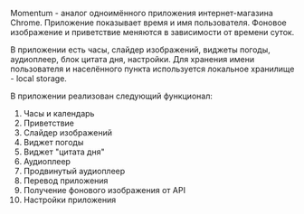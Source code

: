 Momentum - аналог одноимённого приложения интернет-магазина Chrome. Приложение показывает время и имя пользователя. Фоновое изображение и приветствие меняются в зависимости от времени суток.

В приложении есть часы, слайдер изображений, виджеты погоды, аудиоплеер, блок цитата дня, настройки. Для хранения имени пользователя и населённого пункта используется локальное хранилище - local storage.


В приложении реализован следующий функционал:

1. Часы и календарь
2. Приветствие
3. Слайдер изображений
4. Виджет погоды
5. Виджет "цитата дня"
6. Аудиоплеер
7. Продвинутый аудиоплеер
8. Перевод приложения
9. Получение фонового изображения от API
10. Настройки приложения
